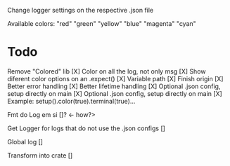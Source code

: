 Change logger settings on the respective .json file

Available colors:
"red"
"green"
"yellow"
"blue"
"magenta"
"cyan"

# Todo
Remove "Colored" lib [X]
Color on all the log, not only msg [X]
Show diferent color options on an .expect() [X]
Variable path [X]
Finish origin [X]
Better error handling [X]
Better lifetime handling [X]
Optional .json config, setup directly on main [X] 
Optional .json config, setup directly on main [X] 
Example: setup().color(true).terminal(true)...

Fmt do Log em si []? <- how?>

Get Logger for logs that do not use the .json configs []

Global log []

Transform into crate []